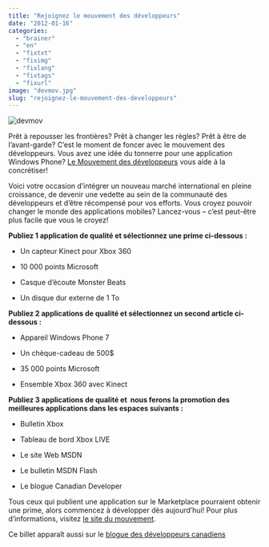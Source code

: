 ```yaml
---
title: "Rejoignez le mouvement des développeurs"
date: "2012-01-16"
categories: 
  - "brainer"
  - "en"
  - "fixtxt"
  - "fiximg"
  - "fixlang"
  - "fixtags"
  - "fixurl"
image: "devmov.jpg"
slug: "rejoignez-le-mouvement-des-developpeurs"
---
```


![](images/devmov.jpg "devmov")

Prêt à repousser les frontières? Prêt à changer les règles? Prêt à être de l’avant-garde? C’est le moment de foncer avec le mouvement des développeurs. Vous avez une idée du tonnerre pour une application Windows Phone? [Le Mouvement des développeurs](https://www.mouvementdesdeveloppeurs.com) vous aide à la concrétiser!

Voici votre occasion d’intégrer un nouveau marché international en pleine croissance, de devenir une vedette au sein de la communauté des développeurs et d’être récompensé pour vos efforts. Vous croyez pouvoir changer le monde des applications mobiles? Lancez-vous – c’est peut-être plus facile que vous le croyez!

**Publiez 1 application de qualité et sélectionnez une prime ci-dessous :**

- Un capteur Kinect pour Xbox 360
    
- 10 000 points Microsoft
    
- Casque d’écoute Monster Beats
    
- Un disque dur externe de 1 To
    

**Publiez 2 applications de qualité et sélectionnez un second article ci‐dessous :**

- Appareil Windows Phone 7
    
- Un chèque-cadeau de 500$
    
- 35 000 points Microsoft
    
- Ensemble Xbox 360 avec Kinect
    

**Publiez 3 applications de qualité et  nous ferons la promotion des meilleures applications dans les espaces suivants :**

- Bulletin Xbox
    
- Tableau de bord Xbox LIVE
    
- Le site Web MSDN
    
- Le bulletin MSDN Flash
    
- Le blogue Canadian Developer
    

Tous ceux qui publient une application sur le Marketplace pourraient obtenir une prime, alors commencez à développer dès aujourd’hui! Pour plus d’informations, visitez [le site du mouvement](https://www.mouvementdesdeveloppeurs.com).

Ce billet apparaît aussi sur le [blogue des développeurs canadiens](https://blogs.msdn.com/b/cdndevsfr/)
